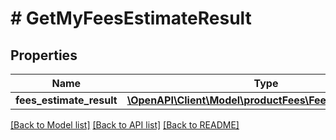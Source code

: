 # # GetMyFeesEstimateResult

## Properties

Name | Type | Description | Notes
------------ | ------------- | ------------- | -------------
**fees_estimate_result** | [**\OpenAPI\Client\Model\productFees\FeesEstimateResult**](FeesEstimateResult.md) |  | [optional]

[[Back to Model list]](../../README.md#models) [[Back to API list]](../../README.md#endpoints) [[Back to README]](../../README.md)
